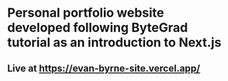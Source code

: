 # Personal portfolio website developed following ByteGrad tutorial as an introduction to Next.js

## Live at https://evan-byrne-site.vercel.app/
